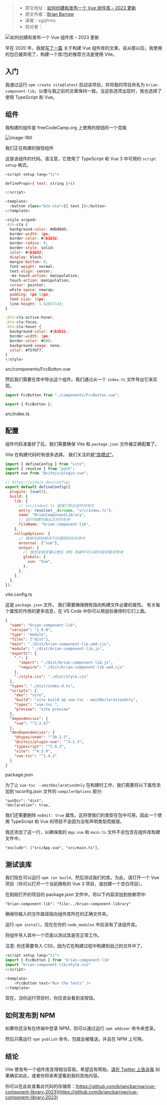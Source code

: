 > -  原文地址：[如何创建和发布一个 Vue 组件库 – 2023 更新](https://www.freecodecamp.org/news/how-to-create-and-publish-a-vue-component-library-update/)
> -  原文作者：[Brian Barrow](https://www.freecodecamp.org/news/author/brian/)
> -  译者：xgqfrms
> -  校对者：

![如何创建和发布一个 Vue 组件库 – 2023 更新](https://www.freecodecamp.org/news/content/images/size/w2000/2023/05/pexels-pixabay-159711.jpg)

早在 2020 年，我就[写了一篇](https://www.freecodecamp.org/news/how-to-create-and-publish-a-vue-component-library/) 关于构建 Vue 组件库的文章。自从那以后，我使用的包已被弃用了，构建一个库/包的推荐方法是使用 Vite。

## 入门

我通过运行 `npm create vite@latest` 启动该项目，并将我的项目命名为 `brian-component-lib`，以便与我之前的文章保持一致。当这些选项出现时，我也选择了使用 TypeScript 和 Vue。

## 组件

我构建的组件是 freeCodeCamp.org 上使用的按钮的一个克隆

![image-160](https://www.freecodecamp.org/news/content/images/2023/05/image-160.png)

我们正在构建的按钮组件

这是该组件的代码。请注意，它使用了 TypeScript 和 Vue 3 中可用的 `script setup` 格式。

```js
<script setup lang="ts">

defineProps<{ text: string }>()

</script>

<template>
  <button class="btn-cta">{{ text }}</button>
</template>

<style scoped>
.btn-cta {
  background-color: #d0d0d5;
  border-width: 3px;
  border-color: #1b1b32;
  border-radius: 0;
  border-style: solid;
  color: #1b1b32;
  display: block;
  margin-bottom: 0;
  font-weight: normal;
  text-align: center;
  -ms-touch-action: manipulation;
  touch-action: manipulation;
  cursor: pointer;
  white-space: nowrap;
  padding: 6px 12px;
  font-size: 18px;
  line-height: 1.42857143;
}

.btn-cta:active:hover,
.btn-cta:focus,
.btn-cta:hover {
  background-color: #1b1b32;
  border-width: 3px;
  border-color: #000;
  background-image: none;
  color: #f5f6f7;
}
</style>
```

src/components/FccButton.vue

然后我们需要在库中导出这个组件。我们通过从一个 `index.ts` 文件导出它来实现。

```js
import FccButton from "./components/FccButton.vue";

export { FccButton };
```

src/index.ts

## 配置

组件代码准备好了后，我们需要确保 Vite 和 `package.json` 文件被正确配置了。

Vite 在构建代码时有很多选择。 我们关注的是[“库模式”](https://vitejs.dev/guide/build.html#library-mode)。

```js
import { defineConfig } from "vite";
import { resolve } from "path";
import vue from "@vitejs/plugin-vue";

// https://vitejs.dev/config/
export default defineConfig({
  plugins: [vue()],
  build: {
    lib: {
      // src/indext.ts 是我们导出组件的地方
      entry: resolve(__dirname, "src/index.ts"),
      name: "BrianComponentLibrary",
      // 运行构建时输出文件的名称
      fileName: "brian-component-lib",
    },
    rollupOptions: {
      // 确保外部依赖项不应捆绑到你的库中
      external: ["vue"],
      output: {
        // 提供全局变量以便在 UMD 构建中可以被外部依赖项使用
        globals: {
          vue: "Vue",
        },
      },
    },
  },
});
```

vite.config.ts

这是 `package.json` 文件。 我们需要确保拥有指向构建文件必要的属性。 有关每个属性的作用的更多信息，在 VS Code 中你可以用鼠标悬停的它们上面。

```json
{
  "name": "brian-component-lib",
  "version": "1.0.0",
  "type": "module",
  "files": ["dist"],
  "main": "./dist/brian-component-lib.umd.cjs",
  "module": "./dist/brian-component-lib.js",
  "exports": {
    ".": {
      "import": "./dist/brian-component-lib.js",
      "require": "./dist/brian-component-lib.umd.cjs"
    },
    "./style.css": "./dist/style.css"
  },
  "types": "./dist/index.d.ts",
  "scripts": {
    "dev": "vite",
    "build": "vite build && vue-tsc --emitDeclarationOnly",
    "types": "vue-tsc ",
    "preview": "vite preview"
  },
  "dependencies": {
    "vue": "^3.2.47"
  },
  "devDependencies": {
    "@types/node": "^20.2.5",
    "@vitejs/plugin-vue": "^4.2.3",
    "typescript": "^5.0.2",
    "vite": "^4.3.9",
    "vue-tsc": "^1.4.2"
  }
}
```

package.json

为了让 `vue-tsc --emitDeclarationOnly` 在构建时工作，我们需要将以下属性添加到 tsconfig.json 文件的 `compilerOptions` 部分:

```
"outDir": "dist",
"declaration": true,
```

我们还需要删除 `noEmit: true` 属性。这将使我们的类型在包中可用，因此一个使用 TypeScript 和 Vue 的项目不会因为没有声明类型而报错。

我还添加了这一行，以确保我的 `App.vue` 和 `main.ts` 文件不会包含在组件库构建文件中。

`"exclude": ["src/App.vue", "src/main.ts"],`

## 测试该库

我们现在可以运行 `npm run build`，然后测试我们的库。为此，请打开一个 Vue 项目（你可以打开一个当前拥有的 Vue 3 项目，或创建一个空白项目）。

在刚刚打开的项目的 package.json 文件中，将以下内容添加到依赖项中:

`"brian-component-lib": "file:../brian-component-library"`

确保你输入的文件路径指向组件库所在的正确文件夹。

运行 `npm install`，现在在你的 `node_modules` 中应该有了该组件库。

将组件导入其中一个页面以测试其是否正常工作。

注意: 你还需要导入 CSS，因为它在构建过程中构建到自己的文件中了。

```js
<script setup lang="ts">
import { FccButton } from 'brian-component-lib'
import "brian-component-lib/style.css"
</script>

<template>
    <FccButton text="Run the Tests" />
</template>
```

现在，当你运行项目时，你应该会看到该按钮。

## 如何发布到 NPM

如果你还没有在终端中登录 NPM，则可以通过运行 `npm adduser` 命令来登录。

然后只需运行 `npm publish` 命令，包就会被推送，并且在 NPM 上可用。

## 结论

Vite 使发布一个组件库变得相当容易。希望这有帮助。[请在 Twitter 上告诉我](https://twitter.com/the_brianb) 如果确实如此，或者你将来希望看到我的其他内容。

你可以在此处查看此代码的存储库：[https://github.com/briancbarrow/vue-component-library-2023](https://github.com/briancbarrow/vue-component-library-2023)
